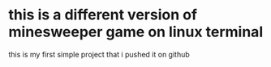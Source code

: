 # this is a different version of minesweeper game on linux terminal

this is my first simple project that i  pushed it on github 
